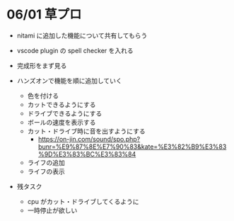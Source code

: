 # 06/01 草プロ

- nitami に追加した機能について共有してもらう
- vscode plugin の spell checker を入れる

- 完成形をまず見る
- ハンズオンで機能を順に追加していく

  - 色を付ける
  - カットできるようにする
  - ドライブできるようにする
  - ボールの速度を表示する
  - カット・ドライブ時に音を出すようにする
    - <https://on-jin.com/sound/spo.php?bunr=%E9%87%8E%E7%90%83&kate=%E3%82%B9%E3%83%9D%E3%83%BC%E3%83%84>
  - ライフの追加
  - ライフの表示

- 残タスク
  - cpu がカット・ドライブしてくるように
  - 一時停止が欲しい
